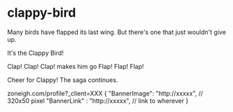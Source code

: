 clappy-bird
===========

Many birds have flapped its last wing.
But there's one that just wouldn't give up.

It's the Clappy Bird!

Clap! Clap! Clap!
makes him go
Flap! Flap! Flap!

Cheer for Clappy!
The saga continues.

zoneigh.com/profile?_client=XXX
{
    "BannerImage": "http://xxxxx", // 320x50 pixel
    "BannerLink" : "http://xxxxx", // link to wherever
}
